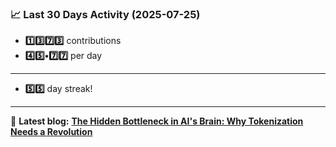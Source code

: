 <!--START_STATS-->
### 📈 Last 30 Days Activity (2025-07-25)  
- **1️⃣3️⃣7️⃣3️⃣** contributions  
- **4️⃣5️⃣•7️⃣7️⃣** per day
---
- **5️⃣5️⃣** day streak!
---
📝 **Latest blog:** [**The Hidden Bottleneck in AI's Brain: Why Tokenization Needs a Revolution**](https://andriak.com/blog/tokenization-revolution)
<!--END_STATS-->
